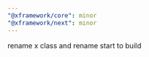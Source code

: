 ```yaml
---
"@xframework/core": minor
"@xframework/next": minor
---
```


rename x class and rename start to build
